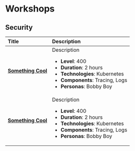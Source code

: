 # Workshops

## Security

<div class="md-typeset__table">
    <table>
        <thead>
            <tr>
                <th align="left" ><strong>Title</strong></th>
                <th align="left"><strong>Description</strong></th>
            </tr>
        </thead>
        <tbody>
            <tr>
                <td align="left"><a class="table" target="_blank" href="https://www.google.com"><strong>Something Cool</strong></a></td>
                <td align="left">Description
                    <ul>
                        <li><strong>Level</strong>: 400</li>
                        <li><strong>Duration</strong>: 2 hours</li>
                        <li><strong>Technologies</strong>: Kubernetes</li>
                        <li><strong>Components</strong>: Tracing, Logs</li>
                        <li><strong>Personas</strong>: Bobby Boy </li>
                    </ul>
                </td>
            </tr>
            <tr>
                <td align="left"><a class="table" target="_blank" href="https://www.google.com"><strong>Something Cool</strong></a></td>
                <td align="left">Description
                    <ul>
                        <li><strong>Level</strong>: 400</li>
                        <li><strong>Duration</strong>: 2 hours</li>
                        <li><strong>Technologies</strong>: Kubernetes</li>
                        <li><strong>Components</strong>: Tracing, Logs</li>
                        <li><strong>Personas</strong>: Bobby Boy </li>
                    </ul>
                </td>
            </tr>
        </tbody>
    </table>
</div>